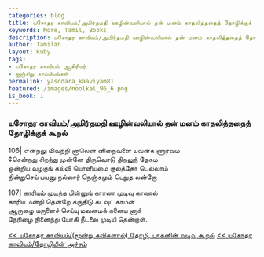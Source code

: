 ```yaml
---  
categories: blog  
title: யசோதர காவியம்/அமிர்தமதி ஊழின்வலியால் தன் மனம் காதலித்ததைத் தோழிக்குக் கூறல்
keywords: More, Tamil, Books  
description: யசோதர காவியம்/அமிர்தமதி ஊழின்வலியால் தன் மனம் காதலித்ததைத் தோழிக்குக் கூறல்
author: Tamilan  
layout: Ruby  
tags:     
- யசோதர காவியம் ஆசிரியர்
- ஐஞ்சிறு காப்பியங்கள்
permalink: yasodara_kaaviyam81  
featured: /images/noolkal_96_6.png  
is_book: 1
---  
```



### யசோதர காவியம்/அமிர்தமதி ஊழின்வலியால் தன் மனம் காதலித்ததைத் தோழிக்குக் கூறல்

106| என்றலு மிவற்றி னாலென் னிறைவளை யவன்க ணார்வம  
¢சென்றது சிறந்து முன்னே திருவொடு திறலுந் தேசும  
ஒன்றிய வழகுங் கல்வி யொளியமை குலத்தோ டெல்லாம்  
நின்றுசெய் பயனு நல்லார் நெஞ்சமும் பெறுத லன்றோ

107| காரியம் முடிந்த பின்னுங் காரண முடிவு காணல்  
காரிய மன்றி தென்றே கருதிடு கடவுட் காமன்  
ஆருழை யருளைச் செய்யு மவனமக் கனைய னாக்  
நேரிழை நினைந்து போகி நீடலை முடியி தென்றாள்.

[<< யசோதர காவியம்/(மூன்று கவிகளால்) தோழி, பாகனின் வடிவு கூறல்](yasodara_kaaviyam80) [<< யசோதர காவியம்/தோழியின் அச்சம்](yasodara_kaaviyam82)


